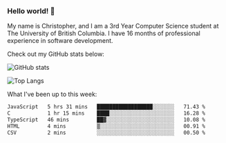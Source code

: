 ### Hello world! 👋
My name is Christopher, and I am a 3rd Year Computer Science student at The University of British Columbia. I have 16 months of professional experience in software development.


Check out my GitHub stats below: 

![GitHub stats](https://github-readme-stats-chrishadrian.vercel.app/api?username=chrishadrian&hide=contribs,issues&count_private=true&show_icons=true&theme=tokyonight)

![Top Langs](https://github-readme-stats-chrishadrian.vercel.app/api/top-langs/?username=chrishadrian&exclude_repo=prodify,cpsc221&layout=compact&theme=tokyonight&langs_count=4)

What I've been up to this week:
<!--START_SECTION:waka-->

```txt
JavaScript   5 hrs 31 mins   ██████████████████░░░░░░░   71.43 %
C            1 hr 15 mins    ████░░░░░░░░░░░░░░░░░░░░░   16.28 %
TypeScript   46 mins         ██▓░░░░░░░░░░░░░░░░░░░░░░   10.08 %
HTML         4 mins          ▒░░░░░░░░░░░░░░░░░░░░░░░░   00.91 %
CSV          2 mins          ░░░░░░░░░░░░░░░░░░░░░░░░░   00.50 %
```

<!--END_SECTION:waka-->
<!-- [![willianrod's wakatime stats](https://github-readme-stats.vercel.app/api/wakatime?username=chrishadrian)](https://github.com/anuraghazra/github-readme-stats) -->

<!--
- 🔭 I’m currently working on ...
- 🌱 I’m currently learning ...
- 👯 I’m looking to collaborate on ...
- 🤔 I’m looking for help with ...
- 💬 Ask me about ...
- 📫 How to reach me: ...
- 😄 Pronouns: ...
- ⚡ Fun fact: ...
-->

